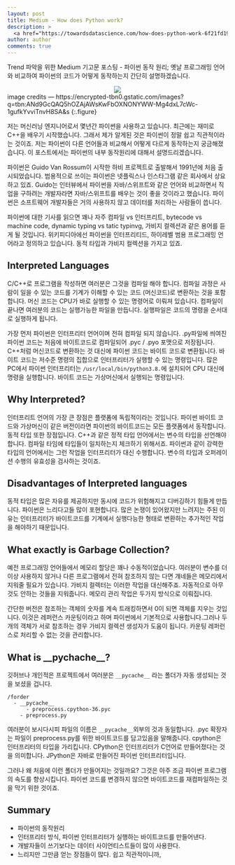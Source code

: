 ```yaml
---
layout: post
title: Medium - How does Python work?
description: >
  <a href="https://towardsdatascience.com/how-does-python-work-6f21fd197888"> 원문 - Dhruvil Karani </a>
author: author
comments: true
---
```


Trend 파악을 위한 Medium 기고문 포스팅 - 파이썬 동작 원리; 옛날 프로그래밍 언어와 비교하여 파이썬의 코드가 어떻게 동작하는지 간단히 설명하겠습니다.

<center>
<img src="https://miro.medium.com/max/2160/0*vipDMSvBcpP-mZmC">
</center>
image credits — https://encrypted-tbn0.gstatic.com/images?q=tbn:ANd9GcQAQ5hOZAjAWsKwFbOXNONYWW-Mg4dxL7cWc-1gufkYvviTnvH8SA&s
{:.figure}

저는 머신러닝 엔지니어로서 몇년간 파이썬을 사용하고 있습니다. 최근에는 재미로 C++을 배우기 시작했습니다. 그래서 제가 알게된 것은 파이썬이 정말 쉽고 직관적이라는 것이죠. 저는 파이썬이 다른 언어들과 비교해서 어떻게 다르게 동작하는지 궁금해졌습니다. 이 포스트에서는 파이썬의 내부 동작원리에 대해서 설명드리겠습니다.

파이썬은 Guido Van Rossum이 시작한 하비 프로젝트로 출발해서 1991년에 처음 출시되었습니다. 범용적으로 쓰이는 파이썬은 넷플릭스나 인스타그램 같은 회사에서 상요하고 있죠. Guido는 인터뷰에서 파이썬을 자바/스위프트와 같은 언어와 비교하면서 직업을 구하려는 개발자라면 자바/스위프트를 배우는 것이 좋을 것이라고 했습니다. 파이썬은 소프트웨어 개발자들은 거의 사용하지 않고 데이터를 처리하는 사람들이 씁니다.

파이썬에 대한 기사를 읽으면 꽤나 자주 컴파일 vs 인터프리트, bytecode vs machine code, dynamic typing vs tatic typinvg, 가비지 컬렉션과 같은 용어를 듣게 될 것입니다. 위키피디아에선 파이썬을 인터프리티드, 하이레벨 범용 프로그래밍 언어라고 정의하고 있습니다. 동적 타입과 가비지 컬렉션을 가지고 있죠.

## Interpreted Languages

C/C++로 프로그램을 작성하면 여러분은 그것을 컴파일 해야 합니다. 컴파일 과정은 사람이 일을 수 있는 코드를 기계가 이해할 수 있는 코드 (머신코드)로 변환하는 것을 포함합니다. 머신 코드는 CPU가 바로 실행할 수 있는 명령어로 이뤄져 있습니다. 컴파일이 끝나면 여러분의 코드는 실행가능한 파일을 만듭니다. 실행파일은 코드의 명령을 순서대로 실행하게 됩니다.

가장 먼저 파이썬은 인터프리터 언어이며 전혀 컴파일 되지 않습니다. .py파일에 씌여진 파이썬 코드는 처음에 바이트코드로 컴파일되어 .pyc / .pyo 포맷으로 저장됩니다. C++처럼 머신코드로 변환하는 것 대신에 파이썬 코드는 바이트 코드로 변환됩니다. 바이트 코드는 저수준 명령의 집합으로 인터프리터가 실행할 수 있는 명령입니다. 많은 PC에서 파이썬 인터프리터는 `/usr/local/bin/python3.8.`에 설치되어 CPU 대신에 명령을 실행합니다. 바이트 코드는 가상머신에서 실행되는 명령입니다.

## Why Interpreted?

인터프리트 언어의 가장 큰 장점은 플랫폼에 독립적이라는 것입니다. 파이썬 바이트 코드와 가상머신이 같은 버전이라면 파이썬의 바이트코드는 모든 플랫폼에서 동작합니다. 동적 타입 또한 장점입니다. C++과 같은 정적 타입 언어에서는 변수의 타입을 선언해야 합니다. 컴파일 타임에 타입들이 일치하는지 체크하기 위해서죠. 파이썬과 같이 강력한 타입의 언어에서는 그런 작업을 인터프리터가 대신 수행합니다. 변수의 타입과 오퍼레이션 수행의 유효성을 검사하는 것이죠.

## Disadvantages of Interpreted languages

동적 타입은 많은 자유를 제공하지만 동시에 코드가 위험해지고 디버깅하기 힘들게 만듭니다. 파이썬은 느리다고들 많이 포현합니다. 많은 논쟁이 있어왔지만 느려지는 주된 이유는 인터프리터가 바이트코드를 기계에서 실행다능한 형태로 변환하는 추가적인 작업을 해야하기 때문입니다.

## What exactly is Garbage Collection?

예전 프로그래밍 언어들에서 메모리 할당은 꽤나 수동적이었습니다. 여러분이 변수를 더이상 사용하지 않거나 다른 프로그램에서 전혀 참조하지 않는 다면 걔네들은 메모리에서 지워줄 필요가 있습니다. 가비지 컬렉터는 이러한 작업을 대신해주죠. 자동적으로 아무것도 안하는 것들을 지워줍니다. 메모리 관리 작업은 두가지 방식으로 이뤄집니다.

간단한 버전은 참조하는 객체의 숫자를 계속 트래킹하면서 0이 되면 객체를 지우는 것입니다. 이것은 레퍼런스 카운팅이라고 하며 파이썬에서 기본적으로 사용합니다.그러나 두개의 객체가 서로 참조하는 경우 가비지 컬렉션 생성자가 도움이 됩니다. 카운팅 레퍼런스로 처리할 수 없는 것을 관리합니다.

## What is \_\_pychache\_\_?

깃허브나 개인적은 프로젝트에서 여러분은 `__pycache__` 라는 폴더가 자동 생성되는 것을 보셨을 겁니다.

```
/forder
  - __pycache__
      - preprocess.cpython-36.pyc
    - preprocess.py
```

여러분이 보시다시피 파일의 이름은 `__pycache__`외부의 것과 동일합니다. .pyc 확장자는 파일이 preprocess.py를 위한 바이트코드를 담고있음을 말해줍니다. cpython은 인터프리터의 타입을 가리킵니다. CPython은 인터프리터가 C언어로 만들어졌다는 것을 의미합니다. JPython은 자바로 만들어진 파이썬 인터프리터입니다.

그러나 왜 처음에 이런 폴더가 만들어지는 것일까요? 그것은 아주 조금 파이썬 프로그램의 속도를 향상시킵니다. 파이썬 코드를 변경하지 않으면 바이트코드를 재컴파일하는 것을 막기 위한 것이죠.

## Summary
* 파이썬의 동작원리
* 인터프리터 방식, 파이썬 인터프리터가 실행하는 바이트코드를 만들어낸다.
* 개발자들이 쓰기보다는 데이터 사이언티스트들이 많이 사용한다.
* 느리지만 그만큼 얻는 장점들이 많다. 쉽고 직관적이니까,

